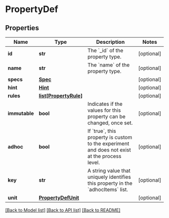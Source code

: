 # PropertyDef

## Properties
Name | Type | Description | Notes
------------ | ------------- | ------------- | -------------
**id** | **str** | The &#x60;_id&#x60; of the property type. | [optional] 
**name** | **str** | The &#x60;name&#x60; of the property type. | [optional] 
**specs** | [**Spec**](Spec.md) |  | [optional] 
**hint** | [**Hint**](Hint.md) |  | [optional] 
**rules** | [**list[PropertyRule]**](PropertyRule.md) |  | [optional] 
**immutable** | **bool** | Indicates if the values for this property can be changed, once set. | [optional] 
**adhoc** | **bool** | If &#x60;true&#x60;, this property is custom to the experiment and does not exist at the process level. | [optional] 
**key** | **str** | A string value that uniquely identifies this property in the &#x60;adhocItems&#x60; list. | [optional] 
**unit** | [**PropertyDefUnit**](PropertyDefUnit.md) |  | [optional] 

[[Back to Model list]](../README.md#documentation-for-models) [[Back to API list]](../README.md#documentation-for-api-endpoints) [[Back to README]](../README.md)

